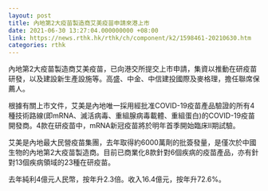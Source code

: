 ```yaml
---
layout: post
title: 內地第2大疫苗製造商艾美疫苗申請來港上市
date: 2021-06-30 13:27:04.000000000 +08:00
link: https://news.rthk.hk/rthk/ch/component/k2/1598461-20210630.htm
categories: rthk
---
```


內地第2大疫苗製造商艾美疫苗，已向港交所提交上市申請，集資以推動在研疫苗研發，以及建設新生產設施等。高盛、中金、中信建投國際及麥格理，擔任聯席保薦人。

根據有關上市文件，艾美是內地唯一採用經批准COVID-19疫苗產品驗證的所有4種技術路線(即mRNA、滅活病毒、重組腺病毒載體、重組蛋白)的COVID-19疫苗開發商。4款在研疫苗中，mRNA新冠疫苗將於明年首季開始臨床II期試驗。

艾美是內地最大民營疫苗集團，去年取得約6000萬劑的批簽發量，是僅次於中國生物的內地第2大疫苗製造商。目前已商業化8款針對6個疾病的疫苗產品，亦有針對13個疾病領域的23種在研疫苗。

去年純利4億元人民幣，按年升2.3倍。收入16.4億元，按年升72.6%。
